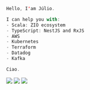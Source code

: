 ```scala
Hello, I'am Júlio.

I can help you with:
- Scala: ZIO ecosystem
- TypeScript: NestJS and RxJS
- AWS
- Kubernetes
- Terraform
- Datadog
- Kafka

Ciao.
```

[<img src="https://img.shields.io/badge/meet me-red"/>](https://calendar.app.google/ZUnT1khskeooa69aA) 
[<img src="https://img.shields.io/badge/connect-blue"/>](https://www.linkedin.com/in/selva-julio/)
[<img src="https://img.shields.io/badge/mail me-teal"/>](mailto:toomuch.js@gmail.com)
